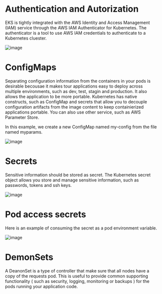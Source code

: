 # Authentication and Autorization

EKS is tightly integrated with the AWS Identity and Access Management (IAM) service through the AWS IAM Authenticator for Kubernetes. The authenticator is a tool to use AWS IAM credentials to authenticate to a Kubernetes cluester.

![image](https://user-images.githubusercontent.com/13942355/137708134-ea265281-4c3d-4ba8-bef4-bc2fabc1246c.png)

# ConfigMaps

Separating configuration information from the containers in your pods is desirable becousae it makes tour applications easy to deploy across multiple environments, such as dev, test, stagin and production.
It also allows the application to be more portable. Kubernetes has native constructs, such as ConfigMap and secrets that allow you to decouple configuration artifacts from the image content to keep containierized applications portable. You can also use other service, such as AWS Parameter Store.

In this example, we create a new ConfigMap named my-config from the file named myparams.

![image](https://user-images.githubusercontent.com/13942355/137709250-0ffd198e-0086-44fc-8200-3856ca100b0a.png)

# Secrets

Sensitive information should be stored as secret. The Kubernetes secret object allows you store and manage sensitive information, such as passwords, tokens and ssh keys.

![image](https://user-images.githubusercontent.com/13942355/137709777-5f73843f-9c15-4e6f-9b63-81ba9642e5c6.png)

# Pod access secrets

Here is an example of consuming the secret as a pod environment variable.

![image](https://user-images.githubusercontent.com/13942355/137709891-c78d62e4-51dc-4577-96b9-ee7f0e3bb001.png)

# DemonSets

A DeanonSet is a type of controller that make sure that all nodes have a copy of the requests pod. This is useful to provide common supporting functionality ( such as security, logging, monitoring or backups ) for the pods running your application code.
